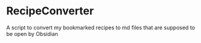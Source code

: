 # RecipeConverter
A script to convert my bookmarked recipes to md files that are supposed to be open by Obsidian
